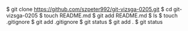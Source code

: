 $ git clone https://github.com/szpeter992/git-vizsga-0205.git
$ cd git-vizsga-0205
$ touch README.md
$ git add README.md
$ ls
$ touch .gitignore
$ git add .gitignore
$ git status
$ git add .
$ git status
